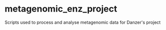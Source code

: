 # metagenomic_enz_project
Scripts used to process and analyse metagenomic data for Danzer's project
